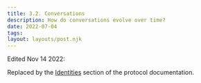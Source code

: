 ```yaml
---
title: 3.2. Conversations
description: How do conversations evolve over time?
date: 2022-07-04
tags:
layout: layouts/post.njk
---
```

Edited Nov 14 2022:

Replaced by the [Identities](/docs/identities.html) section of the protocol documentation. 